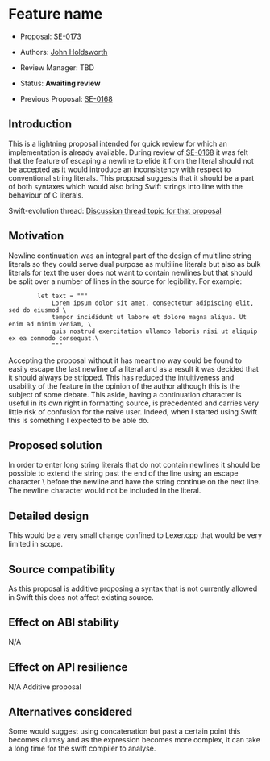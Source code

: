 # Feature name

* Proposal: [SE-0173](0173-newline-escape-in-strings.md)
* Authors: [John Holdsworth](https://github.com/johnno1962)
* Review Manager: TBD
* Status: **Awaiting review**

* Previous Proposal: [SE-0168](0168-multi-line-string-literals.md)

## Introduction

This is a lightning proposal intended for quick review for which an implementation
is already available. During review of [SE-0168](0168-multi-line-string-literals.md)
it was felt that the feature of escaping a newline to elide it from the literal should
not be accepted as it would introduce an inconsistency with respect to conventional
string literals. This proposal suggests that it should be a part of both syntaxes
which would also bring Swift strings into line with the behaviour of C literals.

Swift-evolution thread: [Discussion thread topic for that proposal](https://lists.swift.org/pipermail/swift-evolution/Week-of-Mon-20170417/035923.html)

## Motivation

Newline continuation was an integral part of the design of multiline string literals
so they could serve dual purpose as multiline literals but also as bulk literals for text
the user does not want to contain newlines but that should be split over a number
of lines in the source for legibility. For example:

```
        let text = """
            Lorem ipsum dolor sit amet, consectetur adipiscing elit, sed do eiusmod \
            tempor incididunt ut labore et dolore magna aliqua. Ut enim ad minim veniam, \
            quis nostrud exercitation ullamco laboris nisi ut aliquip ex ea commodo consequat.\
            """
```

Accepting the proposal without it has meant no way could be found to easily escape
the last newline of a literal and as a result it was decided that it should always
be stripped. This has reduced the intuitiveness and usability of the feature in the
opinion of the author although this is the subject of some debate. This aside, having
a continuation character is useful in its own right in formatting source, is
precedented and carries very little risk of confusion for the naive user. Indeed,
when I started using Swift this is something I expected to be able do.

## Proposed solution

In order to enter long string literals that do not contain newlines it should
be possible to extend the string past the end of the line using an escape character
\ before the newline and have the string continue on the next line. The newline
character would not be included in the literal.

## Detailed design

This would be a very small change confined to Lexer.cpp that would be very limited in scope.

## Source compatibility

As this proposal is additive proposing a syntax that is not currently
allowed in Swift this does not affect existing source.

## Effect on ABI stability

N/A

## Effect on API resilience

N/A Additive proposal

## Alternatives considered

Some would suggest using concatenation but past a certain point this becomes 
clumsy and as the expression becomes more complex, it can take a long time
for the swift compiler to analyse.